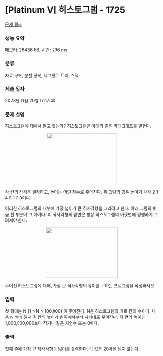 # [Platinum V] 히스토그램 - 1725 

[문제 링크](https://www.acmicpc.net/problem/1725) 

### 성능 요약

메모리: 26436 KB, 시간: 296 ms

### 분류

자료 구조, 분할 정복, 세그먼트 트리, 스택

### 제출 일자

2023년 11월 20일 17:17:40

### 문제 설명

<p>히스토그램에 대해서 알고 있는가? 히스토그램은 아래와 같은 막대그래프를 말한다.</p>

<p style="text-align: center;"><img alt="" height="168" src="https://onlinejudgeimages.s3-ap-northeast-1.amazonaws.com/upload/201006/hist.PNG" width="231"></p>

<p>각 칸의 간격은 일정하고, 높이는 어떤 정수로 주어진다. 위 그림의 경우 높이가 각각 2 1 4 5 1 3 3이다.</p>

<p>이러한 히스토그램의 내부에 가장 넓이가 큰 직사각형을 그리려고 한다. 아래 그림의 빗금 친 부분이 그 예이다. 이 직사각형의 밑변은 항상 히스토그램의 아랫변에 평행하게 그려져야 한다.</p>

<p style="text-align: center;"><img alt="" height="166" src="https://onlinejudgeimages.s3-ap-northeast-1.amazonaws.com/upload/201006/histo.PNG" width="236"></p>

<p>주어진 히스토그램에 대해, 가장 큰 직사각형의 넓이를 구하는 프로그램을 작성하시오.</p>

### 입력 

 <p>첫 행에는 N (1 ≤ N ≤ 100,000) 이 주어진다. N은 히스토그램의 가로 칸의 수이다. 다음 N 행에 걸쳐 각 칸의 높이가 왼쪽에서부터 차례대로 주어진다. 각 칸의 높이는 1,000,000,000보다 작거나 같은 자연수 또는 0이다.</p>

### 출력 

 <p>첫째 줄에 가장 큰 직사각형의 넓이를 출력한다. 이 값은 20억을 넘지 않는다.</p>

